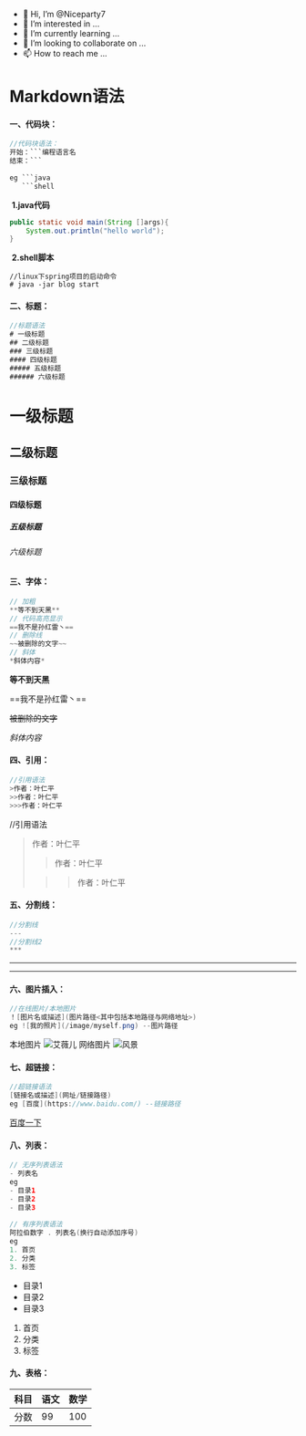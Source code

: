 - 👋 Hi, I’m @Niceparty7
- 👀 I’m interested in ...
- 🌱 I’m currently learning ...
- 💞️ I’m looking to collaborate on ...
- 📫 How to reach me ...

<!---
Niceparty7/Niceparty7 is a ✨ special ✨ repository because its `README.md` (this file) appears on your GitHub profile.
You can click the Preview link to take a look at your changes.
--->
# Markdown语法
#### 一、代码块：

```java
//代码块语法：
开始：```编程语言名
结束：```
 
eg ```java
   ```shell
```
​	**1.java代码**

```java
public static void main(String []args){
    System.out.println("hello world");
} 
```

​	**2.shell脚本**

```shell
//linux下spring项目的启动命令
# java -jar blog start
```



#### 二、标题：

```java
//标题语法
# 一级标题
## 二级标题
### 三级标题
#### 四级标题    
##### 五级标题
###### 六级标题 
```

# 一级标题
## 二级标题
### 三级标题
#### 四级标题

##### 五级标题
###### 六级标题



#### 三、字体：

```java
// 加粗
**等不到天黑**
// 代码高亮显示
==我不是孙红雷丶==    
// 删除线
~~被删除的文字~~    
// 斜体
*斜体内容*    
```

**等不到天黑**

==我不是孙红雷丶==    

~~被删除的文字~~    

*斜体内容*   



#### 四、引用：

```java
//引用语法
>作者：叶仁平
>>作者：叶仁平   
>>>作者：叶仁平     
```

//引用语法
>作者：叶仁平
>>作者：叶仁平   
>
>>>作者：叶仁平  



#### 五、分割线：

```java
//分割线
---
//分割线2
***    
```

---

***



#### 六、图片插入：

```java
//在线图片/本地图片
！[图片名或描述](图片路径<其中包括本地路径与网络地址>)
eg ![我的照片](/image/myself.png) --图片路径
```
本地图片
![艾薇儿](avril.jpg)
网络图片
![风景](http://img.daimg.com/uploads/allimg/220930/3-2209301I040.jpg)



#### 七、超链接：

```java
//超链接语法
[链接名或描述](网址/链接路径)
eg [百度](https://www.baidu.com/) --链接路径
```
[百度一下](https://www.baidu.com/)



#### 八、列表：

```java
// 无序列表语法
- 列表名
eg
- 目录1
- 目录2
- 目录3   
    
// 有序列表语法
阿拉伯数字 . 列表名(换行自动添加序号)
eg
1. 首页
2. 分类
3. 标签
```

- 目录1
- 目录2
- 目录3   

1. 首页
2. 分类
3. 标签



#### 九、表格：

|科目|语文|数学|
|-|-|-|
|分数|99|100|
